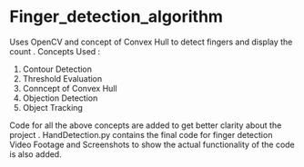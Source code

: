 # Finger_detection_algorithm
Uses OpenCV and concept of Convex Hull to detect fingers and display the count .
Concepts Used :
1. Contour Detection
2. Threshold Evaluation
3. Conncept of Convex Hull
4. Objection Detection 
5. Object Tracking 

Code for all the above concepts are added to get better clarity about the project .
HandDetection.py contains the final code for finger detection
Video Footage and Screenshots to show the actual functionality of the code is also added.
